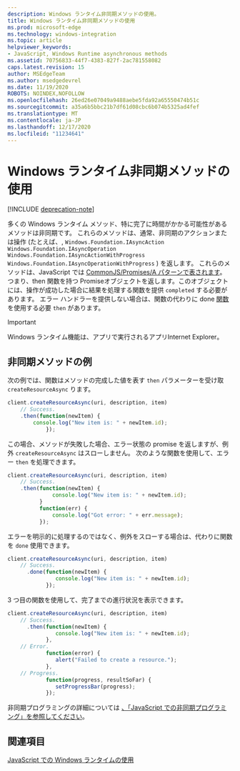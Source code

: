 ```yaml
---
description: Windows ランタイム非同期メソッドの使用。
title: Windows ランタイム非同期メソッドの使用
ms.prod: microsoft-edge
ms.technology: windows-integration
ms.topic: article
helpviewer_keywords:
- JavaScript, Windows Runtime asynchronous methods
ms.assetid: 70756833-44f7-4383-827f-2ac781558082
caps.latest.revision: 15
author: MSEdgeTeam
ms.author: msedgedevrel
ms.date: 11/19/2020
ROBOTS: NOINDEX,NOFOLLOW
ms.openlocfilehash: 26ed26e07049a9488aebe5fda92a65550474b51c
ms.sourcegitcommit: a35a6b5bbc21b7df61d08cbc6b074b5325ad4fef
ms.translationtype: MT
ms.contentlocale: ja-JP
ms.lasthandoff: 12/17/2020
ms.locfileid: "11234641"
---
```

# Windows ランタイム非同期メソッドの使用  

[!INCLUDE [deprecation-note](../includes/legacy-edge-note.md)]  

多くの Windows ランタイム メソッド、特に完了に時間がかかる可能性があるメソッドは非同期です。  これらのメソッドは、通常、非同期のアクションまたは操作 \(たとえば、, `Windows.Foundation.IAsyncAction` `Windows.Foundation.IAsyncOperation` `Windows.Foundation.IAsyncActionWithProgress` `Windows.Foundation.IAsyncOperationWithProgress` \) を返します。  これらのメソッドは、JavaScript では [CommonJS/Promises/A パターンで表されます][CommonjsWikiPromises]。  つまり、then 関数を持つ Promise[][PreviousVersionsWindowsAppsBr229728]オブジェクトを返します。このオブジェクトには、操作が成功した場合に結果を処理する関数を提供 `completed` する必要があります。  エラー ハンドラーを提供しない場合は、関数の代わりに done [関数][PreviousVersionsWindowsAppsHr701079] を使用する必要 `then` があります。  

> [!IMPORTANT]
> Windows ランタイム機能は、アプリで実行されるアプリInternet Explorer。  

## 非同期メソッドの例  

次の例では、関数はメソッドの完成した値を表す `then` パラメーターを受け取 `createResourceAsync` ります。  

```javascript
client.createResourceAsync(uri, description, item)
    // Success.
    .then(function(newItem) {
        console.log("New item is: " + newItem.id);
            });
```  

この場合、メソッドが失敗した場合、エラー状態の promise を返しますが、例外 `createResourceAsync` はスローしません。  次のような関数を使用して、エラー `then` を処理できます。  

```javascript
client.createResourceAsync(uri, description, item)
    // Success.
    .then(function(newItem) {
              console.log("New item is: " + newItem.id);
          }
          function(err) {
              console.log("Got error: " + err.message);
          });
```  

エラーを明示的に処理するのではなく、例外をスローする場合は、代わりに関数を `done` 使用できます。  

```javascript
client.createResourceAsync(uri, description, item)
    // Success.
      .done(function(newItem) {
               console.log("New item is: " + newItem.id);
            });
```  

3 つ目の関数を使用して、完了までの進行状況を表示できます。  

```javascript
client.createResourceAsync(uri, description, item)
    // Success.
      .then(function(newItem) {
               console.log("New item is: " + newItem.id);
            },
    // Error.
            function(error) {
               alert("Failed to create a resource.");
            },
    // Progress.
            function(progress, resultSoFar) {
               setProgressBar(progress);
            });
```  

非同期プログラミングの詳細については [、「JavaScript での非同期プログラミング」を参照してください][PreviousVersionsWindowsAppsHh700330]。  

## 関連項目  

[JavaScript での Windows ランタイムの使用][WindowsRuntimeJavascript]  

<!-- links -->  

[WindowsRuntimeJavascript]: ./using-the-windows-runtime-in-javascript.md "JavaScript での Windows ランタイムの使用 |Microsoft Docs"  

[PreviousVersionsWindowsAppsBr229728]: /previous-versions/windows/apps/br229728(v=win.10) "Promise.then メソッド |Microsoft Docs"  
[PreviousVersionsWindowsAppsHh700330]: /previous-versions/windows/apps/hh700330(v=win.10) "JavaScript での非同期プログラミング (HTML) |Microsoft Docs"
[PreviousVersionsWindowsAppsHr701079]: /previous-versions/windows/apps/hh701079(v=win.10) "Promise.done メソッド |Microsoft Docs"  

[CommonjsWikiPromises]: http://wiki.commonjs.org/wiki/Promises "Promises |CommonJS Spec Wiki"  
